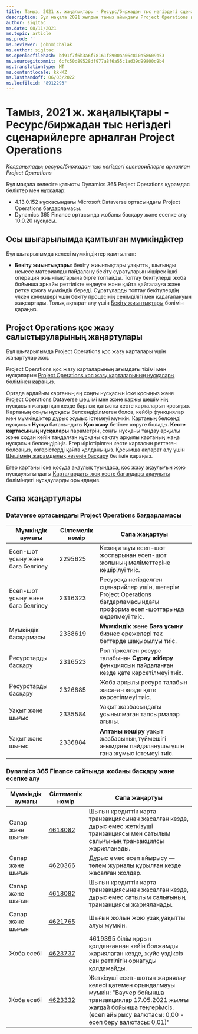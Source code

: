 ```yaml
---
title: Тамыз, 2021 ж. жаңалықтары - Ресурс/биржадан тыс негіздегі сценарийлерге арналған Project Operations
description: Бұл мақала 2021 жылдың тамыз айындағы Project Operations шығарылымында ресурс/қорда жоқ негізделген сценарийлер үшін қол жетімді сапа жаңартулары туралы ақпарат береді.
author: sigitac
ms.date: 08/11/2021
ms.topic: article
ms.prod: ''
ms.reviewer: johnmichalak
ms.author: sigitac
ms.openlocfilehash: bd91f7f6b3a6f78161f8900aa06c810a58609b53
ms.sourcegitcommit: 6cfc50d89528df977a8f6a55c1ad39d99800d9b4
ms.translationtype: MT
ms.contentlocale: kk-KZ
ms.lasthandoff: 06/03/2022
ms.locfileid: "8912293"
---
```

# <a name="whats-new-august-2021---project-operations-for-resourcenon-stocked-based-scenarios"></a>Тамыз, 2021 ж. жаңалықтары - Ресурс/биржадан тыс негіздегі сценарийлерге арналған Project Operations

*Қолданылады: ресурс/биржадан тыс негіздегі сценарийлерге арналған Project Operations*

Бұл мақала келесіге қатысты Dynamics 365 Project Operations құрамдас бөліктер мен нұсқалар:

   - 4.13.0.152 нұсқасындағы Microsoft Dataverse ортасындағы Project Operations бағдарламасы.
   - Dynamics 365 Finance ортасында жобаны басқару және есепке алу 10.0.20 нұсқасы.

## <a name="features-included-in-this-release"></a>Осы шығарылымда қамтылған мүмкіндіктер

Бұл шығарылымда келесі мүмкіндіктер қамтылған:

- **Бекіту жиынтықтары**: бекіту жиынтықтары уақытты, шығынды немесе материалды пайдалану бекіту сұратуларын кішірек ішкі операция жиынтықтарына бірге топтайды. Топтау бекітулерді жоба бойынша арнайы реттілікте өңдеуге және қайта қайталауға және ретке қоюға мүмкіндік береді. Сұратуларды топтау бекітулердің үлкен көлемдері үшін бекіту процесінің сенімділігі мен қадағалануын жақсартады. Толық ақпарат алу үшін [Бекіту жиынтықтары](../approvals/approval-sets.md) бөлімін қараңыз.

## <a name="project-operations-dual-write-maps-updates"></a>Project Operations қос жазу салыстыруларының жаңартулары

Бұл шығарылымда Project Operations қос жазу карталары үшін жаңартулар жоқ.

Project Operations қос жазу карталарының ағымдағы тізімі мен нұсқаларын [Project Operations қос жазу карталарының нұсқалары](../environment/resource-dual-write-maps.md) бөлімінен қараңыз.

Ортада әрдайым картаның ең соңғы нұсқасын іске қосыңыз және Project Operations Dataverse шешімі мен және қаржы шешімінің нұсқасын жаңартқан кезде барлық қатысты кесте карталарын қосыңыз. Картаның соңғы нұсқасы белсендірілмеген болса, кейбір функциялар мен мүмкіндіктер дұрыс жұмыс істемеуі мүмкін. Картаның белсенді нұсқасын **Нұсқа** бағанындағы **Қос жазу** бетінен көруге болады. **Кесте картасының нұсқалары** параметрін, соңғы нұсқаны таңдау арқылы және содан кейін таңдалған нұсқаны сақтау арқылы картаның жаңа нұсқасын белсендіріңіз. Егер кірістірілген кесте картасын реттеген болсаңыз, өзгерістерді қайта қолданыңыз. Қосымша ақпарат алу үшін [Шешімнің жарамдылық кезеңін басқару](/dynamics365/fin-ops-core/dev-itpro/data-entities/dual-write/app-lifecycle-management) бөлімін қараңыз.

Егер картаны іске қосуда ақаулық туындаса, қос жазу ақаулығын жою нұсқаулығындағы [Карталардағы жоқ кесте бағандары ақаулығы](/dynamics365/fin-ops-core/dev-itpro/data-entities/dual-write/dual-write-troubleshooting-finops-upgrades#missing-table-columns-issue-on-maps) бөліміндегі нұсқауларды орындаңыз.

## <a name="quality-updates"></a>Сапа жаңартулары

### <a name="project-operations-on-dataverse"></a>Dataverse ортасындағы Project Operations бағдарламасы

| **Мүмкіндік аумағы** | **Сілтемелік нөмір** | **Сапа жаңартуы** |
| --- | --- | --- |
| Есеп-шот ұсыну және баға белгілеу | 2295625 | Кезең атауы есеп-шот жоспарынан есеп-шот жолының мәліметтеріне көшірілуі тиіс. |
| Есеп-шот ұсыну және баға белгілеу | 2316323 | Ресурсқа негізделген сценарийлер үшін, шегерім Project Operations бағдарламасындағы проформа есеп-шоттарында өңделмеуі тиіс. |
|   Мүмкіндік басқармасы | 2338619 | **Мүмкіндік** және **Баға ұсыну** бизнес ережелері тек беттерде шақырылуы тиіс. |
| Ресурстарды басқару | 2316523 | Рөл тіркелген ресурс талабынан **Сұрау жіберу** функциясын пайдаланған кезде қате көрсетілмеуі тиіс. |
| Ресурстарды басқару | 2326885 | Жоба арқылы ресурс талабын жасаған кезде қате көрсетілмеуі тиіс. |
| Уақыт және шығыс | 2335584 | Уақыт жазбасындағы ұсынылмаған тапсырмалар ағыны. |
| Уақыт және шығыс | 2336884 | **Аптаны көшіру** уақыт жазбасының түймешігі ағымдағы пайдаланушы үшін ғана жұмыс істемеуі тиіс. |


### <a name="project-management-and-accounting-on-dynamics-365-finance"></a>Dynamics 365 Finance сайтында жобаны басқару және есепке алу

| Мүмкіндік аумағы | Сілтемелік нөмір | Сапа жаңартуы |
| --- | --- | --- |
| Сапар және шығын | [4618082](https://fix.lcs.dynamics.com/Issue/Details?kb=4618082&amp;bugId=583101&amp;dbType=3&amp;qc=9c85ac8ca1e5e9cd07fac9e9aa2cb0914724e28b86ad3339dacf7741f554c605) | Шығын кредиттік карта транзакциясынан жасалған кезде, дұрыс емес жеткізуші транзакциясы мен сатылым салығының транзакциясы жарияланады. |
| Сапар және шығын | [4620366](https://fix.lcs.dynamics.com/Issue/Details?kb=4620366&amp;bugId=579485&amp;dbType=3&amp;qc=e864789bd95505ea624c537d585bf113c2de60b97c88439d44693dbd85aa8e92) | Дұрыс емес есеп айырысу — төлем журналы құрылған кезде жасалған жолдар. |
| Сапар және шығын | [4618082](https://fix.lcs.dynamics.com/Issue/Details?kb=4618082&amp;bugId=583101&amp;dbType=3&amp;qc=9c85ac8ca1e5e9cd07fac9e9aa2cb0914724e28b86ad3339dacf7741f554c605) | Шығын кредиттік карта транзакциясынан жасалған кезде, дұрыс емес сатылым салығының транзакциясы жарияланады. |
| Сапар және шығын | [4621765](https://fix.lcs.dynamics.com/Issue/Details?kb=4621765&amp;bugId=587306&amp;dbType=3&amp;qc=6fbfad0123d4e95eaf8d5a5a2f6c354577c991b7905c852ab02d1f94e728a876) | Шығын жолын жою ұзақ уақытты алуы мүмкін. |
| Жоба есебі | [4623737](https://fix.lcs.dynamics.com/Issue/Details?kb=4623737&amp;bugId=598109&amp;dbType=3&amp;qc=4101fc5865201e21815299f2ff11ae46d5d5370510868df86c25ee09a8ca1a0c) | 4619395 білім қорын қолданғаннан кейін болжамды жариялаған кезде, жүйе үздіксіз сан реттілігін орнатуды қолдамайды. |
| Жоба есебі | [4623332](https://fix.lcs.dynamics.com/Issue/Details?kb=4623332&amp;bugId=586034&amp;dbType=3&amp;qc=2f64bb1977c4a9c9dd2ce9de7e72230b86eca14b6295c5bbfb614ea97ad81caf) | Жеткізуші есеп-шотын жариялау келесі қатемен орындалмауы мүмкін: "Ваучер бойынша транзакциялар 17.05.2021 жылғы жағдай бойынша теңгерімсіз. (есеп айырысу валютасы: 0,00 - есеп беру валютасы: 0,01)" |
